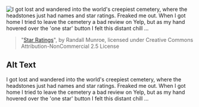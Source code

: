 ![I got lost and wandered into the world's creepiest cemetery, where the headstones just had names and star ratings. Freaked me out. When I got home I tried to leave the cemetery a bad review on Yelp, but as my hand hovered over the 'one star' button I felt this distant chill ...](https://imgs.xkcd.com/comics/star_ratings.png)
> "[Star Ratings](https://xkcd.com/1098/)", by Randall Munroe, licensed under Creative Commons Attribution-NonCommercial 2.5 License

## Alt Text
I got lost and wandered into the world's creepiest cemetery, where the headstones just had names and star ratings. Freaked me out. When I got home I tried to leave the cemetery a bad review on Yelp, but as my hand hovered over the 'one star' button I felt this distant chill ...

